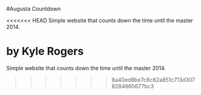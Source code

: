 #Augusta Countdown

<<<<<<< HEAD
Simple website that counts down the time until the master 2014.

by Kyle Rogers
=======
Simple website that counts down the time until the master 2014.
>>>>>>> 8a40ed8be7c8c82a851c713d3078284860677bc3
